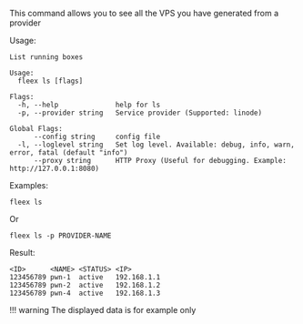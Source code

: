 This command allows you to see all the VPS you have generated from a provider 

Usage:

```
List running boxes

Usage:
  fleex ls [flags]

Flags:
  -h, --help              help for ls
  -p, --provider string   Service provider (Supported: linode)

Global Flags:
      --config string     config file
  -l, --loglevel string   Set log level. Available: debug, info, warn, error, fatal (default "info")
      --proxy string      HTTP Proxy (Useful for debugging. Example: http://127.0.0.1:8080)
```

Examples:
```
fleex ls
```
Or
```
fleex ls -p PROVIDER-NAME
```

Result:
```
<ID>      <NAME> <STATUS> <IP>
123456789 pwn-1  active   192.168.1.1
123456789 pwn-2  active   192.168.1.2
123456789 pwn-4  active   192.168.1.3
```

!!! warning
    The displayed data is for example only